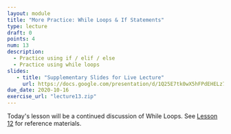 ```yaml
---
layout: module
title: "More Practice: While Loops & If Statements"
type: lecture
draft: 0
points: 4
num: 13
description:
  - Practice using if / elif / else
  - Practice using while loops
slides: 
   - title: "Supplementary Slides for Live Lecture"
     url: https://docs.google.com/presentation/d/1Q25E7tk0wX5hFPdEHELz7eWcXtgxmNTpaq4mSpKtxUU/edit?usp=sharing
due_date: 2020-10-16
exercise_url: "lecture13.zip"
---
```


Today's lesson will be a continued discussion of While Loops. See [Lesson 12](week05_lecture03) for reference materials. 